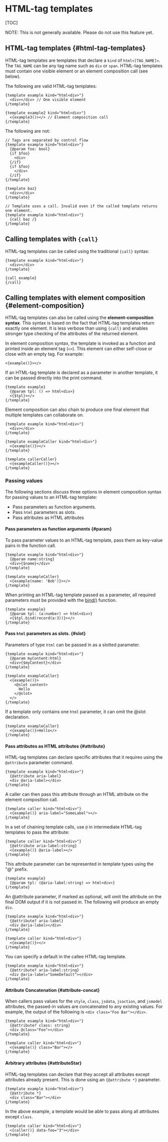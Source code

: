 # HTML-tag templates


[TOC]

NOTE: This is not generally available. Please do not use this feature yet.

## HTML-tag templates {#html-tag-templates}

HTML-tag templates are templates that declare a `kind` of `html<[TAG_NAME]>`.
The `TAG_NAME` can be any tag name such as `div` or `span`. HTML-tag templates
must contain one visible element or an element composition call (see below).

The following are valid HTML-tag templates:

```soy
{template example kind="html<div>"}
  <div></div> // One visible element
{/template}

{template example2 kind="html<div>"}
  <{example3()></> // Element composition call
{/template}
```

The following are not:

```soy {.bad}
// Tags are separated by control flow
{template example kind="html<div>"}
  {@param foo: bool}
  {if $foo}
    <div>
  {/if}
  {if $foo}
    </div>
  {/if}
{/template}
```

```soy {.bad}
{template baz}
  <div></div>
{/template}

// Template uses a call. Invalid even if the called template returns one element.
{template example kind="html<div>"}
  {call baz /}
{/template}
```

## Calling templates with `{call}`

HTML-tag templates can be called using the traditional `{call}` syntax:

```soy
{template example kind="html<div>"}
  <div></div>
{/template}

{call example}
{/call}
```

## Calling templates with element composition {#element-composition}

HTML-tag templates can also be called using the **element-composition syntax**.
This syntax is based on the fact that HTML-tag templates return exactly one
element. It is less verbose than using `{call}` and enables stronger type
checking of the attributes of the returned element.

In element composition syntax, the template is invoked as a function and printed
inside an element tag (`<>`). This element can either self-close or close with
an empty tag. For example:

```soy
<{example()}></>
```

If an HTML-tag template is declared as a parameter in another template, it can
be passed directly into the print command.

```soy
{template example}
  {@param tpl: () => html<div>}
  <{$tpl}></>
{/template}
```

Element composition can also chain to produce one final element that multiple
templates can collaborate on.

```soy
{template example kind="html<div>"}
  <div></div>
{/template}

{template exampleCaller kind="html<div>"}
  <{example()}></>
{/template}

{template callerCaller}
  <{exampleCaller()}></>
{/template}
```

### Passing values

The following sections discuss three options in element composition syntax for
passing values to an HTML-tag template:

*   Pass parameters as function arguments.
*   Pass `html` parameters as slots.
*   Pass attributes as HTML attributes

#### Pass parameters as function arguments {#param}

To pass parameter values to an HTML-tag template, pass them as key-value pairs
in the function call.

```soy
{template example kind="html<div>"}
  {@param name:string}
  <div>{$name}</div>
{/template}

{template exampleCaller}
  <{example(name: 'Bob')}></>
{/template}
```

When printing an HTML-tag template passed as a parameter, all required
parameters must be provided with the
[bind()](template-types.md#how-do-you-partially-bind-a-template) function.

```soy
{template example}
  {@param tpl: (a:number) => html<div>}
  <{$tpl.bind(record(a:3))}></>
{/template}
```

#### Pass `html` parameters as slots. {#slot}

Parameters of type `html` can be passed in as a slotted parameter.

```soy
{template example kind="html<div>"}
  {@param myContent:html}
  <div>{$myContent}</div>
{/template}

{template exampleCaller}
  <{example()}>
    <@slot content>
      Hello
    </@slot>
  </>
{/template}
```

If a template only contains one `html` parameter, it can omit the @slot
declaration.

```soy
{template exampleCaller}
  <{example()}>Hello</>
{/template}
```

#### Pass attributes as HTML attributes {#attribute}

HTML-tag templates can declare specific attributes that it requires using the
`@attribute` parameter command.

```soy
{template example kind="html<div>"}
  {@attribute aria-label}
  <div @aria-label></div>
{/template}
```

A caller can then pass this attribute through an HTML attribute on the element
composition call.

```soy
{template caller kind="html<div>"}
  <{example()} aria-label="SomeLabel"></>
{/template}
```

In a set of chaining template calls, use `@` in intermediate HTML-tag templates
to pass the attribute:

```soy
{template caller kind="html<div>"}
  {@attribute aria-label:string}
  <{example()} @aria-label></>
{/template}
```

This attribute parameter can be represented in template types using the "@"
prefix.

```soy
{template example}
  {@param tpl: (@aria-label:string) => html<div>}
{/template}
```

An @attribute parameter, if marked as optional, will omit the attribute on the
final DOM output if it is not passed in. The following will produce an empty
`div`.

```soy
{template example kind="html<div>"}
  {@attribute? aria-label}
  <div @aria-label></div>
{/template}

{template caller kind="html<div>"}
  <{example()}></>
{/template}
```

You can specify a default in the callee HTML-tag template.

```soy
{template example kind="html<div>"}
  {@attribute? aria-label:string}
  <div @aria-label="SomeDefault"></div>
{/template}
```

#### Attribute Concatenation {#attribute-concat}

When callers pass values for the `style`, `class`, `jsdata`, `jsaction`, and
`jsmodel` attributes, the passed-in values are concatenated to any existing
values. For example, the output of the following is `<div class="Foo
Bar"></div>`.

```soy
{template example kind="html<div>"}
  {@attribute? class: string}
  <div @class="Foo"></div>
{/template}

{template caller kind="html<div>"}
  <{example()} class="Bar"></>
{/template}
```


#### Arbitrary attributes {#attributeStar}

HTML-tag templates can declare that they accept all attributes except attributes
already present. This is done using an `{@attribute *}` parameter.

```soy
{template example kind="html<div>"}
  {@attribute *}
  <div class="Bar"></div>
{/template}
```

In the above example, a template would be able to pass along all attributes
except `class`.

```soy
{template caller kind="html<div>"}
  <{caller()} data-foo="3"></div>
{/template}
```
